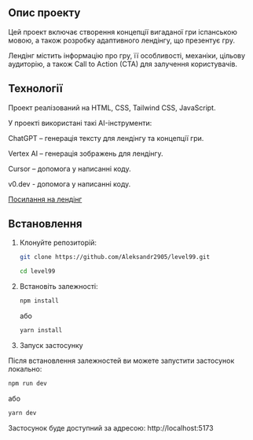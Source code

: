 ## Опис проекту

Цей проект включає створення концепції вигаданої гри іспанською мовою, а також
розробку адаптивного лендінгу, що презентує гру.

Лендінг містить інформацію про гру, її особливості, механіки, цільову аудиторію,
а також Call to Action (CTA) для залучення користувачів.

## Технології

Проект реалізований на HTML, CSS, Tailwind CSS, JavaScript.

У проекті використані такі AI-інструменти:

ChatGPT – генерація тексту для лендінгу та концепції гри.

Vertex AI – генерація зображень для лендінгу.

Cursor – допомога у написанні коду.

v0.dev - допомога у написанні коду.

[Посилання на лендінг](https://level-99-level.vercel.app)

## Встановлення

1. Клонуйте репозиторій:

   ```bash
   git clone https://github.com/Aleksandr2905/level99.git

   cd level99
   ```

2. Встановіть залежності:

   ```bash
   npm install
   ```

   або

   ```bash
   yarn install
   ```

3. Запуск застосунку

Після встановлення залежностей ви можете запустити застосунок локально:

```bash
npm run dev
```

або

```bash
yarn dev
```

Застосунок буде доступний за адресою: http://localhost:5173
